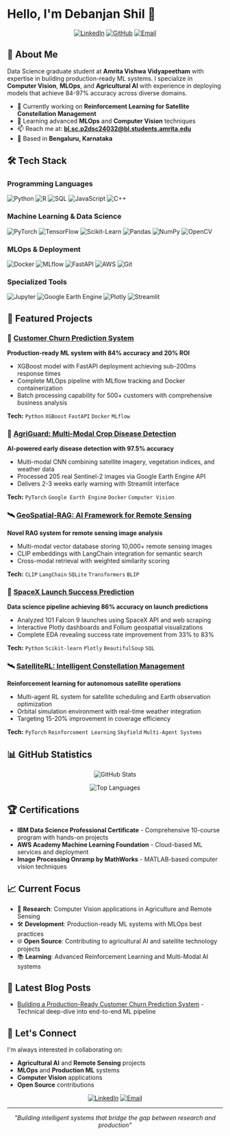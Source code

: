 # Hello, I'm Debanjan Shil 👋

<div align="center">
  
[![LinkedIn](https://img.shields.io/badge/LinkedIn-0077B5?style=for-the-badge&logo=linkedin&logoColor=white)](https://linkedin.com/in/debanjan06)
[![GitHub](https://img.shields.io/badge/GitHub-100000?style=for-the-badge&logo=github&logoColor=white)](https://github.com/debanjan06)
[![Email](https://img.shields.io/badge/Email-D14836?style=for-the-badge&logo=gmail&logoColor=white)](mailto:bl.sc.p2dsc24032@bl.students.amrita.edu)

</div>

## 🎯 About Me

Data Science graduate student at **Amrita Vishwa Vidyapeetham** with expertise in building production-ready ML systems. I specialize in **Computer Vision**, **MLOps**, and **Agricultural AI** with experience in deploying models that achieve 84-97% accuracy across diverse domains.

- 🔭 Currently working on **Reinforcement Learning for Satellite Constellation Management**
- 🌱 Learning advanced **MLOps** and **Computer Vision** techniques
- 📫 Reach me at: **bl.sc.p2dsc24032@bl.students.amrita.edu**
- 📍 Based in **Bengaluru, Karnataka**

## 🛠️ Tech Stack

### Programming Languages
![Python](https://img.shields.io/badge/Python-3776AB?style=flat&logo=python&logoColor=white)
![R](https://img.shields.io/badge/R-276DC3?style=flat&logo=r&logoColor=white)
![SQL](https://img.shields.io/badge/SQL-4479A1?style=flat&logo=mysql&logoColor=white)
![JavaScript](https://img.shields.io/badge/JavaScript-F7DF1E?style=flat&logo=javascript&logoColor=black)
![C++](https://img.shields.io/badge/C++-00599C?style=flat&logo=c%2B%2B&logoColor=white)

### Machine Learning & Data Science
![PyTorch](https://img.shields.io/badge/PyTorch-EE4C2C?style=flat&logo=pytorch&logoColor=white)
![TensorFlow](https://img.shields.io/badge/TensorFlow-FF6F00?style=flat&logo=tensorflow&logoColor=white)
![Scikit-Learn](https://img.shields.io/badge/Scikit--Learn-F7931E?style=flat&logo=scikit-learn&logoColor=white)
![Pandas](https://img.shields.io/badge/Pandas-150458?style=flat&logo=pandas&logoColor=white)
![NumPy](https://img.shields.io/badge/NumPy-013243?style=flat&logo=numpy&logoColor=white)
![OpenCV](https://img.shields.io/badge/OpenCV-5C3EE8?style=flat&logo=opencv&logoColor=white)

### MLOps & Deployment
![Docker](https://img.shields.io/badge/Docker-2496ED?style=flat&logo=docker&logoColor=white)
![MLflow](https://img.shields.io/badge/MLflow-0194E2?style=flat&logo=mlflow&logoColor=white)
![FastAPI](https://img.shields.io/badge/FastAPI-009688?style=flat&logo=fastapi&logoColor=white)
![AWS](https://img.shields.io/badge/AWS-232F3E?style=flat&logo=amazon-aws&logoColor=white)
![Git](https://img.shields.io/badge/Git-F05032?style=flat&logo=git&logoColor=white)

### Specialized Tools
![Jupyter](https://img.shields.io/badge/Jupyter-F37626?style=flat&logo=jupyter&logoColor=white)
![Google Earth Engine](https://img.shields.io/badge/Google_Earth_Engine-4285F4?style=flat&logo=google&logoColor=white)
![Plotly](https://img.shields.io/badge/Plotly-3F4F75?style=flat&logo=plotly&logoColor=white)
![Streamlit](https://img.shields.io/badge/Streamlit-FF4B4B?style=flat&logo=streamlit&logoColor=white)

## 🚀 Featured Projects

### 🔮 [Customer Churn Prediction System](https://github.com/debanjan06/churn-prediction-system)
**Production-ready ML system with 84% accuracy and 20% ROI**
- XGBoost model with FastAPI deployment achieving sub-200ms response times
- Complete MLOps pipeline with MLflow tracking and Docker containerization
- Batch processing capability for 500+ customers with comprehensive business analysis

**Tech:** `Python` `XGBoost` `FastAPI` `Docker` `MLflow`

### 🌾 [AgriGuard: Multi-Modal Crop Disease Detection](https://github.com/debanjan06/AgriGuard)
**AI-powered early disease detection with 97.5% accuracy**
- Multi-modal CNN combining satellite imagery, vegetation indices, and weather data
- Processed 205 real Sentinel-2 images via Google Earth Engine API
- Delivers 2-3 weeks early warning with Streamlit interface

**Tech:** `PyTorch` `Google Earth Engine` `Docker` `Computer Vision`

### 🛰️ [GeoSpatial-RAG: AI Framework for Remote Sensing](https://github.com/debanjan06/GeoSpatial-RAG)
**Novel RAG system for remote sensing image analysis**
- Multi-modal vector database storing 10,000+ remote sensing images
- CLIP embeddings with LangChain integration for semantic search
- Cross-modal retrieval with weighted similarity scoring

**Tech:** `CLIP` `LangChain` `SQLite` `Transformers` `BLIP`

### 🚀 [SpaceX Launch Success Prediction](https://github.com/debanjan06/spacex-launch-prediction)
**Data science pipeline achieving 86% accuracy on launch predictions**
- Analyzed 101 Falcon 9 launches using SpaceX API and web scraping
- Interactive Plotly dashboards and Folium geospatial visualizations
- Complete EDA revealing success rate improvement from 33% to 83%

**Tech:** `Python` `Scikit-learn` `Plotly` `BeautifulSoup` `SQL`

### 🛰️ [SatelliteRL: Intelligent Constellation Management](https://github.com/debanjan06/SatelliteRL)
**Reinforcement learning for autonomous satellite operations**
- Multi-agent RL system for satellite scheduling and Earth observation optimization
- Orbital simulation environment with real-time weather integration
- Targeting 15-20% improvement in coverage efficiency

**Tech:** `PyTorch` `Reinforcement Learning` `Skyfield` `Multi-Agent Systems`

## 📊 GitHub Statistics

<div align="center">
  
![GitHub Stats](https://github-readme-stats.vercel.app/api?username=debanjan06&show_icons=true&theme=dark&count_private=true)

![Top Languages](https://github-readme-stats.vercel.app/api/top-langs/?username=debanjan06&layout=compact&theme=dark)

</div>

## 🏆 Certifications

- **IBM Data Science Professional Certificate** - Comprehensive 10-course program with hands-on projects
- **AWS Academy Machine Learning Foundation** - Cloud-based ML services and deployment
- **Image Processing Onramp by MathWorks** - MATLAB-based computer vision techniques

## 📈 Current Focus

- 🔬 **Research**: Computer Vision applications in Agriculture and Remote Sensing
- 🛠️ **Development**: Production-ready ML systems with MLOps best practices
- 🌐 **Open Source**: Contributing to agricultural AI and satellite technology projects
- 📚 **Learning**: Advanced Reinforcement Learning and Multi-Modal AI systems

## 📝 Latest Blog Posts

- [Building a Production-Ready Customer Churn Prediction System](https://medium.com/@debanjanshil66/building-a-production-ready-customer-churn-prediction-system-from-data-to-docker-to-dashboard-b81255d82566) - Technical deep-dive into end-to-end ML pipeline

## 🤝 Let's Connect

I'm always interested in collaborating on:
- **Agricultural AI** and **Remote Sensing** projects
- **MLOps** and **Production ML** systems
- **Computer Vision** applications
- **Open Source** contributions

<div align="center">

[![LinkedIn](https://img.shields.io/badge/Connect_on_LinkedIn-0077B5?style=for-the-badge&logo=linkedin&logoColor=white)](https://linkedin.com/in/debanjan06)
[![Email](https://img.shields.io/badge/Send_Email-D14836?style=for-the-badge&logo=gmail&logoColor=white)](mailto:bl.sc.p2dsc24032@bl.students.amrita.edu)

---

*"Building intelligent systems that bridge the gap between research and production"*

</div>
